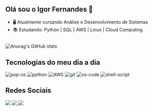 ## Olá sou o Igor Fernandes 👋

- 🖥️ Atualmente cursando Análise e Desenvolvimento de Sistemas
- 📚 Estudando: Python | SQL | AWS | Linux | Cloud Computing
##
![Anurag's GitHub stats](https://github-readme-stats.vercel.app/api?username=igoorfernandes&show_icons=true&theme=transparent)
##
## Tecnologias do meu dia a dia
![pop-os](https://img.shields.io/badge/Pop!_OS-48B9C7?style=for-the-badge&logo=Pop!_OS&logoColor=white)
![python](https://img.shields.io/badge/Python-14354C?style=for-the-badge&logo=python&logoColor=white)
![AWS](	https://img.shields.io/badge/Amazon_AWS-FF9900?style=for-the-badge&logo=amazonaws&logoColor=white)
![git](https://img.shields.io/badge/GIT-E44C30?style=for-the-badge&logo=git&logoColor=white)
![vs-code](https://img.shields.io/badge/Visual_Studio-5C2D91?style=for-the-badge&logo=visual%20studio&logoColor=white)
![shell-script](https://img.shields.io/badge/Shell_Script-121011?style=for-the-badge&logo=gnu-bash&logoColor=white)

## Redes Sociais
<a href = "mailto:riiguh@gmail.com"><img src="https://img.shields.io/badge/-Gmail-%23333?style=for-the-badge&logo=gmail&logoColor=white" target="_blank"></a>
<a href="https://www.linkedin.com/in/igor-fernandes-ads/" target="_blank"><img src="https://img.shields.io/badge/-LinkedIn-%230077B5?style=for-the-badge&logo=linkedin&logoColor=white" target="_blank">
<a href="https://t.me/iguziin" target="_blank"><img src="https://img.shields.io/badge/Telegram-2CA5E0?style=for-the-badge&logo=telegram&logoColor=white" target="_blank">
